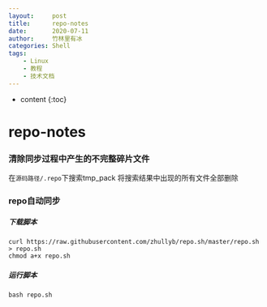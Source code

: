 ```yaml
---
layout:     post
title:      repo-notes
date:       2020-07-11
author:     竹林里有冰
categories: Shell
tags:
    - Linux
    - 教程
    - 技术文档
---
```


* content
{:toc}

# repo-notes

### 清除同步过程中产生的不完整碎片文件

在```源码路径/.repo```下搜索tmp_pack
将搜索结果中出现的所有文件全部删除

### repo自动同步

##### 下载脚本

```
curl https://raw.githubusercontent.com/zhullyb/repo.sh/master/repo.sh > repo.sh
chmod a+x repo.sh
```

##### 运行脚本

```
bash repo.sh
```

